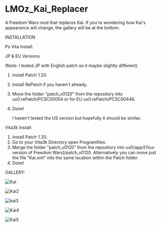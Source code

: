 # LMOz_Kai_Replacer
A Freedom Wars mod that replaces Kai. If you're wondering how Kai's appearance will change, the gallary will be at the bottom.

INSTALLATION 

Ps Vita Install: 

JP & EU Versions

(Note: I tested JP with English patch so it maybe slightly different).

1. Install Patch 1.20.
2. Install RePatch if you haven't already.
3. Move the folder "patch_v0120" from the repository into ux0:rePatch/PCSC00054 or for EU ux0:rePatch/PCSC00446.
4. Done!

   I haven't tested the US version but hopefully it should be similar.

Vita3k Install:

1. Install Patch 1.20.
2. Go to your Vita3k Directory open Programfiles.
3. Merge the folder "patch_v0120" from the repository into ux0/app/[Your version of Freedom Wars]/patch_v0120. Alternatively you can move just the file "Kai.xml" into the same location within the Patch folder.
4. Done!

GALLERY:

![Kai](https://github.com/LittlemanOz/LMOz_Kai_Replacer/assets/154644727/0ffbdcb9-138d-4c29-b82b-02e37f5c3ec8)

![Kai2](https://github.com/LittlemanOz/LMOz_Kai_Replacer/assets/154644727/8e5c737c-f76d-4f11-8c79-ea1aa2ef85c0)

![kai3](https://github.com/LittlemanOz/LMOz_Kai_Replacer/assets/154644727/da46786a-0c8f-4478-9bb0-28f3669ff18a)

![Kai4](https://github.com/LittlemanOz/LMOz_Kai_Replacer/assets/154644727/37efea08-09ef-405f-8c35-7ff62bb9f167)

![Kai5](https://github.com/LittlemanOz/LMOz_Kai_Replacer/assets/154644727/c462843b-d947-4e19-b28f-c485e709ccb4)
